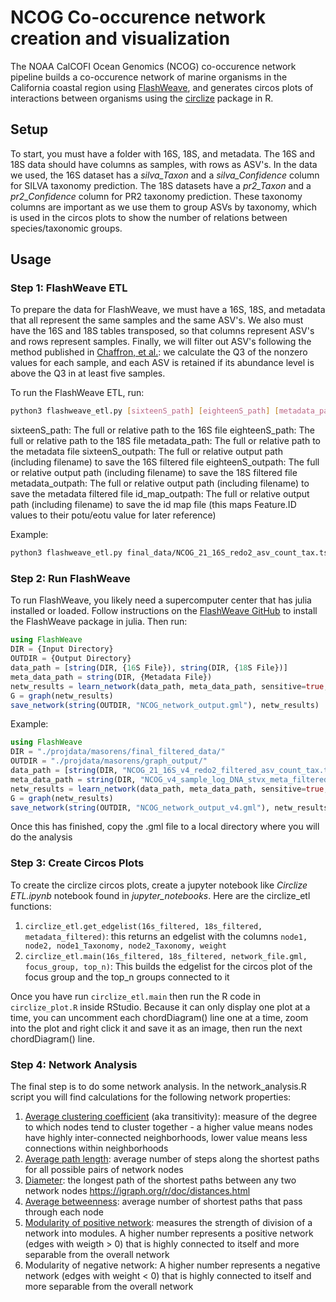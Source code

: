 # NCOG Co-occurence network creation and visualization
The NOAA CalCOFI Ocean Genomics (NCOG) co-occurence network pipeline builds a co-occurence network of marine organisms in the California coastal region using [FlashWeave](https://github.com/meringlab/FlashWeave.jl), and generates circos plots of interactions between organisms using the [circlize](https://jokergoo.github.io/circlize_book/book/) package in R. 

## Setup
To start, you must have a folder with 16S, 18S, and metadata. The 16S and 18S data should have columns as samples, with rows as ASV's. In the data we used, the 16S dataset has a *silva_Taxon* and a *silva_Confidence* column for SILVA taxonomy prediction. The 18S datasets have a *pr2_Taxon* and a *pr2_Confidence* column for PR2 taxonomy prediction. These taxonomy columns are important as we use them to group ASVs by taxonomy, which is used in the circos plots to show the number of relations between species/taxonomic groups.

## Usage

### Step 1: FlashWeave ETL
To prepare the data for FlashWeave, we must have a 16S, 18S, and metadata that all represent the same samples and the same ASV's. We also must have the 16S and 18S tables transposed, so that columns represent ASV's and rows represent samples. Finally, we will filter out ASV's following the method published in [Chaffron, et al.](https://www.science.org/doi/10.1126/sciadv.abg1921): we calculate the Q3 of the nonzero values for each sample, and each ASV is retained if its abundance level is above the Q3 in at least five samples.

To run the FlashWeave ETL, run:

```bash
python3 flashweave_etl.py [sixteenS_path] [eighteenS_path] [metadata_path] [sixteenS_outpath] [eighteenS_outpath] [metadata_outpath] [id_map_outpath]
```

sixteenS_path: The full or relative path to the 16S file
eighteenS_path: The full or relative path to the 18S file
metadata_path: The full or relative path to the metadata file
sixteenS_outpath: The full or relative output path (including filename) to save the 16S filtered file
eighteenS_outpath: The full or relative output path (including filename) to save the 18S filtered file
metadata_outpath: The full or relative output path (including filename) to save the metadata filtered file
id_map_outpath: The full or relative output path (including filename) to save the id map file (this maps Feature.ID values to their potu/eotu value for later reference)

Example:

```bash
python3 flashweave_etl.py final_data/NCOG_21_16S_redo2_asv_count_tax.tsv final_data/NCOG_18sV4_asv_count_tax.tsv final_data/NCOG_sample_log_DNA_stvx_meta_2014-2020_mod.tsv final_filtered_data/NCOG_21_16S_v4_redo2_filtered_asv_count_tax.tsv final_filtered_data/NCOG_18sV4_filtered_asv_count_tax.tsv final_filtered_data/NCOG_v4_sample_log_DNA_stvx_meta_filtered_2014-2020_mod.tsv final_filtered_data/NCOG_v4_id_map.tsv
```

### Step 2: Run FlashWeave
To run FlashWeave, you likely need a supercomputer center that has julia installed or loaded. Follow instructions on the [FlashWeave GitHub](https://github.com/meringlab/FlashWeave.jl) to install the FlashWeave package in julia. Then run:

```julia
using FlashWeave
DIR = {Input Directory}
OUTDIR = {Output Directory}
data_path = [string(DIR, {16S File}), string(DIR, {18S File})]
meta_data_path = string(DIR, {Metadata File})
netw_results = learn_network(data_path, meta_data_path, sensitive=true, heterogeneous=false)
G = graph(netw_results)
save_network(string(OUTDIR, "NCOG_network_output.gml"), netw_results)
```

Example:
```julia
using FlashWeave
DIR = "./projdata/masorens/final_filtered_data/"
OUTDIR = "./projdata/masorens/graph_output/"
data_path = [string(DIR, "NCOG_21_16S_v4_redo2_filtered_asv_count_tax.tsv"), string(DIR, "NCOG_18sV4_filtered_asv_count_tax.tsv")]
meta_data_path = string(DIR, "NCOG_v4_sample_log_DNA_stvx_meta_filtered_2014-2020_mod.tsv")
netw_results = learn_network(data_path, meta_data_path, sensitive=true, heterogeneous=false)
G = graph(netw_results)
save_network(string(OUTDIR, "NCOG_network_output_v4.gml"), netw_results)
```

Once this has finished, copy the .gml file to a local directory where you will do the analysis

### Step 3: Create Circos Plots
To create the circlize circos plots, create a jupyter notebook like *Circlize ETL.ipynb* notebook found in *jupyter_notebooks*. Here are the circlize_etl functions:

1. `circlize_etl.get_edgelist(16s_filtered, 18s_filtered, metadata_filtered)`: this returns an edgelist with the columns `node1, node2, node1_Taxonomy, node2_Taxonomy, weight`
2. `circlize_etl.main(16s_filtered, 18s_filtered, network_file.gml, focus_group, top_n)`: This builds the edgelist for the circos plot of the focus group and the top_n groups connected to it

Once you have run `circlize_etl.main` then run the R code in `circlize_plot.R` inside RStudio. Because it can only display one plot at a time, you can uncomment each chordDiagram() line one at a time, zoom into the plot and right click it and save it as an image, then run the next chordDiagram() line.

### Step 4: Network Analysis
The final step is to do some network analysis. In the network_analysis.R script you will find calculations for the following network properties:

1. [Average clustering coefficient](https://en.wikipedia.org/wiki/Clustering_coefficient) (aka transitivity): measure of the degree to which nodes tend to cluster together - a higher value means nodes have highly inter-connected neighborhoods, lower value means less connections within neighborhoods
2. [Average path length](https://en.wikipedia.org/wiki/Average_path_length): average number of steps along the shortest paths for all possible pairs of network nodes
3. [Diameter](https://mathworld.wolfram.com/GraphDiameter.html): the longest path of the shortest paths between any two network nodes
https://igraph.org/r/doc/distances.html
4. [Average betweenness](https://en.wikipedia.org/wiki/Betweenness_centrality): average number of shortest paths that pass through each node
5. [Modularity of positive network](https://en.wikipedia.org/wiki/Modularity_(networks)): measures the strength of division of a network into modules. A higher number represents a positive network (edges with weigth > 0) that is highly connected to itself and more separable from the overall network
6. Modularity of negative network: A higher number represents a negative network (edges with weight < 0) that is highly connected to itself and more separable from the overall network